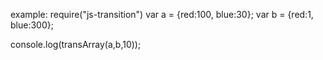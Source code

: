 example:
require("js-transition")
var a = {red:100, blue:30};
var b = {red:1, blue:300};

console.log(transArray(a,b,10));​
